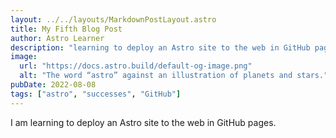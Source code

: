 ```yaml
---
layout: ../../layouts/MarkdownPostLayout.astro
title: My Fifth Blog Post
author: Astro Learner
description: "learning to deploy an Astro site to the web in GitHub pages"
image: 
  url: "https://docs.astro.build/default-og-image.png"
  alt: "The word “astro” against an illustration of planets and stars."
pubDate: 2022-08-08
tags: ["astro", "successes", "GitHub"]
---
```

I am learning to deploy an Astro site to the web in GitHub pages.